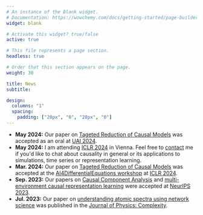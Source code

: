 ```yaml
---
# An instance of the Blank widget.
# Documentation: https://wowchemy.com/docs/getting-started/page-builder/
widget: blank

# Activate this widget? true/false
active: true

# This file represents a page section.
headless: true

# Order that this section appears on the page.
weight: 30

title: News
subtitle:

design:
  columns: "1"
  spacing:
    padding: ["20px", "0", "20px", "0"]
---
```


- **May 2024:** Our paper on [Tageted Reduction of Causal Models](publication/targeted-causal-reduction/) was accepted as an oral at [UAI 2024](https://www.auai.org/uai2024/).
- **May 2024:** I am attending [ICLR 2024](https://iclr.cc/Conferences/2024) in Vienna. Feel free to [contact](/#contact) me if you'd like to chat about causality in general or its applications to simulations, time series or representation learning.
- **Mar. 2024:** Our paper on [Tageted Reduction of Causal Models](publication/targeted-causal-reduction/) was accepted at the [AI4DifferentialEquations workshop](https://ai4diffeqtnsinsci.github.io/) at [ICLR 2024](https://iclr.cc/Conferences/2024).
- **Sep. 2023:** Our papers on [Causal Component Analysis](publication/causal-component-analysis/) and [multi-environment causal representation learning](publication/nonparametric-identifiability-of/) were accepted at [NeurIPS 2023](https://neurips.cc/Conferences/2023).
- **Jul. 2023:** Our paper on [understanding atomic spectra using network science](publication/a-network-approach/) was published in the [Journal of Physics: Complexity](https://iopscience.iop.org/journal/2632-072X).

